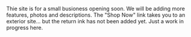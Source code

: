 Thie site is for a small busioness opening soon. We will be adding more features, photos and descriptions.  The "Shop Now" link takes you to an exterior site... but the return ink has not been added yet.
Just a work in progress here.  